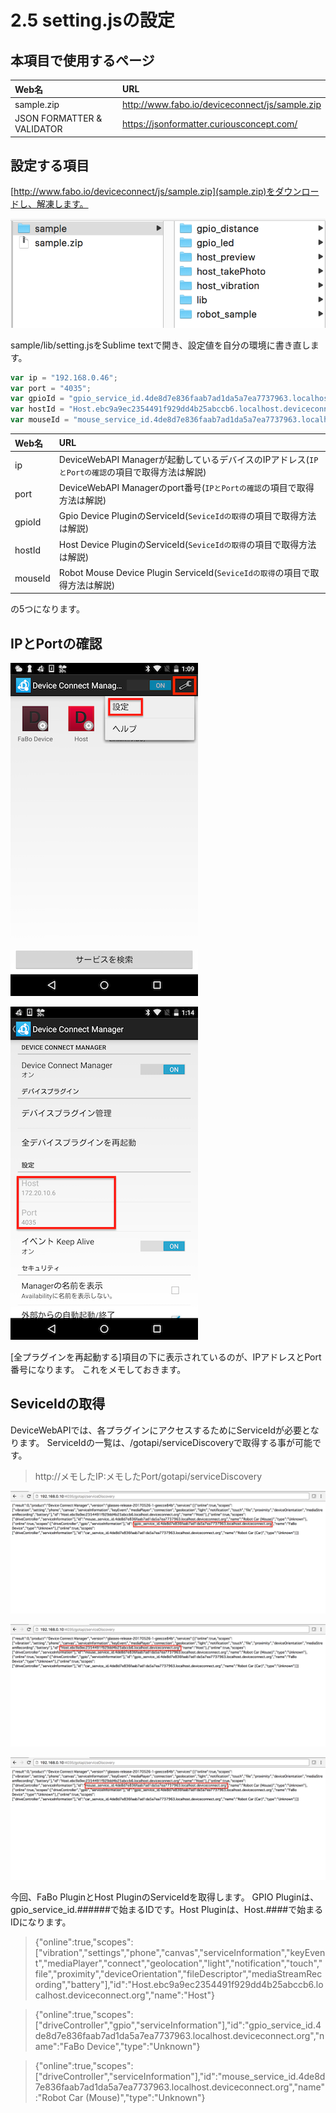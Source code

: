 # 2.5 setting.jsの設定

## 本項目で使用するページ

|Web名|URL|
|:--|:--|
| sample.zip | http://www.fabo.io/deviceconnect/js/sample.zip |
| JSON FORMATTER & VALIDATOR | https://jsonformatter.curiousconcept.com/ |

## 設定する項目

[http://www.fabo.io/deviceconnect/js/sample.zip](sample.zip)をダウンロードし、解凍します。

![](/img/samplezip001.png)

sample/lib/setting.jsをSublime textで開き、設定値を自分の環境に書き直します。

```javascript
var ip = "192.168.0.46";
var port = "4035";
var gpioId = "gpio_service_id.4de8d7e836faab7ad1da5a7ea7737963.localhost.deviceconnect.org";
var hostId = "Host.ebc9a9ec2354491f929dd4b25abccb6.localhost.deviceconnect.org";
var mouseId = "mouse_service_id.4de8d7e836faab7ad1da5a7ea7737963.localhost.deviceconnect.org";
```

|Web名|URL|
|:--|:--|
|ip| DeviceWebAPI Managerが起動しているデバイスのIPアドレス(`IPとPortの確認`の項目で取得方法は解説)|
|port|DeviceWebAPI Managerのport番号(`IPとPortの確認`の項目で取得方法は解説)|
|gpioId| Gpio Device PluginのServiceId(`SeviceIdの取得`の項目で取得方法は解説) |
|hostId| Host Device PluginのServiceId(`SeviceIdの取得`の項目で取得方法は解説) |
|mouseId| Robot Mouse Device Plugin ServiceId(`SeviceIdの取得`の項目で取得方法は解説) |

の5つになります。

## IPとPortの確認

![](./img/setting001.png)

![](./img/setting005.png)

[全プラグインを再起動する]項目の下に表示されているのが、IPアドレスとPort番号になります。
これをメモしておきます。

## SeviceIdの取得

DeviceWebAPIでは、各プラグインにアクセスするためにServiceIdが必要となります。
ServiceIdの一覧は、/gotapi/serviceDiscoveryで取得する事が可能です。

> http://メモしたIP:メモしたPort/gotapi/serviceDiscovery

![](./img/serviceid_fabo.png)

![](./img/serviceid_host.png)

![](./img/serviceid_mouse.png)

今回、FaBo PluginとHost PluginのServiceIdを取得します。
GPIO Pluginは、gpio_service_id.######で始まるIDです。Host Pluginは、Host.####で始まるIDになります。

> {"online":true,"scopes":["vibration","settings","phone","canvas","serviceInformation","keyEvent","mediaPlayer","connect","geolocation","light","notification","touch","file","proximity","deviceOrientation","fileDescriptor","mediaStreamRecording","battery"],"id":"Host.ebc9a9ec2354491f929dd4b25abccb6.localhost.deviceconnect.org","name":"Host"}

> {"online":true,"scopes":["driveController","gpio","serviceInformation"],"id":"gpio_service_id.4de8d7e836faab7ad1da5a7ea7737963.localhost.deviceconnect.org","name":"FaBo Device","type":"Unknown"}

> {"online":true,"scopes":["driveController","serviceInformation"],"id":"mouse_service_id.4de8d7e836faab7ad1da5a7ea7737963.localhost.deviceconnect.org","name":"Robot Car (Mouse)","type":"Unknown"}

